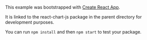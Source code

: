 This example was bootstrapped with [Create React App](https://github.com/facebook/create-react-app).

It is linked to the react-chart-js package in the parent directory for development purposes.

You can run `npm install` and then `npm start` to test your package.
